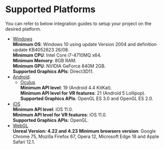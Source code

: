 # Supported Platforms

You can refer to below integration guides to setup your project on the desired platform.

- [Windows](/platforms/windows.md)  
	**Minimum OS**: Windows 10 using update Version 2004 and definition update KB4052623 26/08.  
	**Minimum CPU**: Intel Core i7-4710MQ x64.  
	**Minimum Memory**: 8GB RAM.  
	**Minimum GPU**: NVIDIA GeForce 840M 2GB.  
	**Supported Graphics APIs**: Direct3D11.
- [Android](/platforms/android.md). 
	- [Oculus](/platforms/oculus.md)  
	**Minimum API level**: 19 (Android 4.4 KitKat).  
	**Minimum API level for VR features**: 21 (Android 5 Lollipop).  
	**Supported Graphics APIs**: OpenGL ES  3.0 and OpenGL ES 2.0.  
- [iOS](/platforms/ios.md)  
	**Minimum API level**: iOS 11.0.  
	**Minimum API level for VR features**: iOS 11.0.  
	**Supported Graphics APIs**: OpenGL.  
- [WebGL](/platforms/webgl.md)  
	**Unreal Version: 4.22 and 4.23**
	**Minimum browsers version**: Google Chrome 75, Mozilla Firefox 67, Opera 12, Microsoft Edge 18 and Apple Safari 12.1.
